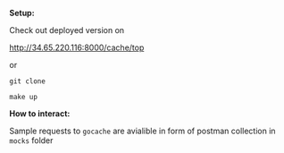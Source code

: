 **Setup:**

Check out deployed version on 

http://34.65.220.116:8000/cache/top

or

`git clone`

`make up`


**How to interact:**

Sample requests to `gocache` are avialible in form of postman collection in `mocks` folder